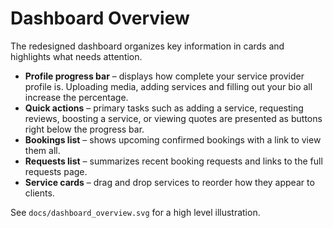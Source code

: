 # Dashboard Overview

The redesigned dashboard organizes key information in cards and highlights what needs attention.

- **Profile progress bar** – displays how complete your service provider profile is. Uploading media, adding services and filling out your bio all increase the percentage.
- **Quick actions** – primary tasks such as adding a service, requesting reviews, boosting a service, or viewing quotes are presented as buttons right below the progress bar.
- **Bookings list** – shows upcoming confirmed bookings with a link to view them all.
- **Requests list** – summarizes recent booking requests and links to the full requests page.
- **Service cards** – drag and drop services to reorder how they appear to clients.

See `docs/dashboard_overview.svg` for a high level illustration.
